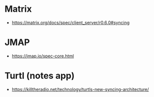 # Matrix

* https://matrix.org/docs/spec/client_server/r0.6.0#syncing


# JMAP

* https://jmap.io/spec-core.html


# Turtl (notes app)

* https://killtheradio.net/technology/turtls-new-syncing-architecture/
